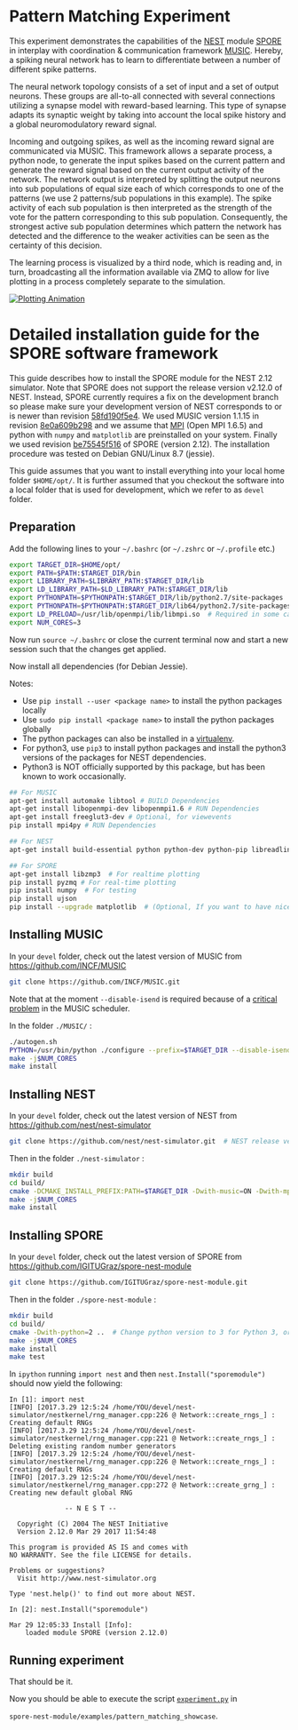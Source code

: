# Pattern Matching Experiment

This experiment demonstrates the capabilities of the [NEST](https://github.com/nest/nest-simulator) module
[SPORE](https://github.com/IGITUGraz/spore-nest-module) in interplay with coordination & communication framework [MUSIC](https://github.com/INCF/MUSIC).
Hereby, a spiking neural network has to learn to differentiate between a number of different spike patterns.

The neural network topology consists of a set of input and a set of output neurons.
These groups are all-to-all connected with several connections utilizing a synapse model with reward-based learning.
This type of synapse adapts its synaptic weight by taking into account the local spike history and a global neuromodulatory reward signal.

Incoming and outgoing spikes, as well as the incoming reward signal are communicated via MUSIC.
This framework allows a separate process, a python node, to generate the input spikes based on the current pattern and generate
the reward signal based on the current output activity of the network.
The network output is interpreted by splitting the output neurons into sub populations of equal size each of which corresponds to  one of the patterns (we use 2 patterns/sub populations in this example).
The spike activity of each sub population is then interpreted as the strength of the vote for the pattern corresponding to this sub population.
Consequently, the strongest active sub population determines which pattern the network has detected and the difference to the weaker activities can be
seen as the certainty of this decision.

The learning process is visualized by a third node, which is reading and, in turn, broadcasting all the information available via ZMQ to allow for live plotting in a process completely separate to the simulation.

[![Plotting Animation][2]][1]

[1]: https://cloud.githubusercontent.com/assets/22887425/24467479/f7235d1c-14b4-11e7-8ecf-ba19931d7f8d.gif
[2]: https://cloud.githubusercontent.com/assets/22887425/24467512/1aa0caa4-14b5-11e7-9217-29dcf48ac349.gif (Follow link for higher resolution and longer recording)

# Detailed installation guide for the SPORE software framework

This guide describes how to install the SPORE module for the NEST 2.12 simulator. Note that SPORE does not support the release version v2.12.0 of NEST. Instead, SPORE currently requires a fix on the development branch so please make sure your development version of NEST corresponds to or is newer than revision [58fd190f5e4](https://github.com/nest/nest-simulator/commit/58fd190f5e404f1e3e822c0d3915e2321d102ed5). We used MUSIC version 1.1.15 in revision [8e0a609b298](https://github.com/INCF/MUSIC/commit/8e0a609b29835be604ae556c1592aad9b4be1827) and we assume that [MPI](https://www.open-mpi.org/) (Open MPI 1.6.5) and python with `numpy` and `matplotlib` are preinstalled on your system. Finally we used revision [be75545f516](https://github.com/IGITUGraz/spore-nest-module/commit/be75545f5168a9765dc8d7dce71a5defbd368c98) of SPORE (version 2.12). The installation procedure was tested on Debian GNU/Linux 8.7 (jessie).

This guide assumes that you want to install everything into your local home folder `$HOME/opt/`. It is further assumed that you checkout the software into a local folder that is used for development, which we refer to as `devel` folder.

## Preparation

Add the following lines to your `~/.bashrc` (or `~/.zshrc` or `~/.profile` etc.)

```bash
export TARGET_DIR=$HOME/opt/
export PATH=$PATH:$TARGET_DIR/bin
export LIBRARY_PATH=$LIBRARY_PATH:$TARGET_DIR/lib
export LD_LIBRARY_PATH=$LD_LIBRARY_PATH:$TARGET_DIR/lib
export PYTHONPATH=$PYTHONPATH:$TARGET_DIR/lib/python2.7/site-packages
export PYTHONPATH=$PYTHONPATH:$TARGET_DIR/lib64/python2.7/site-packages
export LD_PRELOAD=/usr/lib/openmpi/lib/libmpi.so  # Required in some cases
export NUM_CORES=3

```

Now run `source ~/.bashrc` or close the current terminal now and start a new session such that the changes get applied.

Now install all dependencies (for Debian Jessie). 

Notes:

* Use `pip install --user <package name>` to install the python packages locally
* Use `sudo pip install <package name>` to install the python packages globally
* The python packages can also be installed in a [virtualenv](https://virtualenv.pypa.io/en/stable/).
* For python3, use `pip3` to install python packages and install the python3 versions of the packages for NEST dependencies. 
* Python3 is NOT officially supported by this package, but has been known to work occasionally.

```bash
## For MUSIC
apt-get install automake libtool # BUILD Dependencies
apt-get install libopenmpi-dev libopenmpi1.6 # RUN Dependencies
apt-get install freeglut3-dev # Optional, for viewevents
pip install mpi4py # RUN Dependencies

## For NEST
apt-get install build-essential python python-dev python-pip libreadline-dev gsl-bin libgsl0-dev libncurses5-dev cmake openmpi-bin

## For SPORE
apt-get install libzmp3  # For realtime plotting
pip install pyzmq # For real-time plotting
pip install numpy  # For testing
pip install ujson
pip install --upgrade matplotlib  # (Optional, If you want to have nice plotting, you should upgrade `matplotlib` to the newest version)
```


## Installing MUSIC

In your `devel` folder, check out the latest version of MUSIC from https://github.com/INCF/MUSIC

```bash
git clone https://github.com/INCF/MUSIC.git
```

Note that at the moment `--disable-isend` is required because
of a [critical problem](https://github.com/INCF/MUSIC/issues/35#issuecomment-280332573)
in the MUSIC scheduler.

In the folder `./MUSIC/` :

```bash
./autogen.sh
PYTHON=/usr/bin/python ./configure --prefix=$TARGET_DIR --disable-isend  # Replace with python3 if desired
make -j$NUM_CORES
make install
```

## Installing NEST

In your `devel` folder, check out the latest version of NEST from https://github.com/nest/nest-simulator

```bash
git clone https://github.com/nest/nest-simulator.git  # NEST release versions don't currently work with SPORE
```
Then in the folder `./nest-simulator` :

```bash
mkdir build
cd build/
cmake -DCMAKE_INSTALL_PREFIX:PATH=$TARGET_DIR -Dwith-music=ON -Dwith-mpi=ON -Dwith-python=2 ..  # Change python version to 3 for Python 3
make -j$NUM_CORES
make install
```

## Installing SPORE

In your `devel` folder, check out the latest version of SPORE from https://github.com/IGITUGraz/spore-nest-module

```bash
git clone https://github.com/IGITUGraz/spore-nest-module.git
```

Then in the folder `./spore-nest-module` :

```bash
mkdir build
cd build/
cmake -Dwith-python=2 ..  # Change python version to 3 for Python 3, or provide a path to a python binary
make -j$NUM_CORES
make install
make test
```

In `ipython` running `import nest` and then `nest.Install("sporemodule")` should now yield the following:

```
In [1]: import nest
[INFO] [2017.3.29 12:5:24 /home/YOU/devel/nest-simulator/nestkernel/rng_manager.cpp:226 @ Network::create_rngs_] : Creating default RNGs
[INFO] [2017.3.29 12:5:24 /home/YOU/devel/nest-simulator/nestkernel/rng_manager.cpp:221 @ Network::create_rngs_] : Deleting existing random number generators
[INFO] [2017.3.29 12:5:24 /home/YOU/devel/nest-simulator/nestkernel/rng_manager.cpp:226 @ Network::create_rngs_] : Creating default RNGs
[INFO] [2017.3.29 12:5:24 /home/YOU/devel/nest-simulator/nestkernel/rng_manager.cpp:272 @ Network::create_grng_] : Creating new default global RNG

              -- N E S T --

  Copyright (C) 2004 The NEST Initiative
  Version 2.12.0 Mar 29 2017 11:54:48

This program is provided AS IS and comes with
NO WARRANTY. See the file LICENSE for details.

Problems or suggestions?
  Visit http://www.nest-simulator.org

Type 'nest.help()' to find out more about NEST.

In [2]: nest.Install("sporemodule")

Mar 29 12:05:33 Install [Info]: 
    loaded module SPORE (version 2.12.0)
```

## Running experiment

That should be it.

Now you should be able to execute the script [`experiment.py`](https://github.com/IGITUGraz/spore-nest-module/blob/master/examples/pattern_matching_showcase/experiment.py) in

`spore-nest-module/examples/pattern_matching_showcase`.

